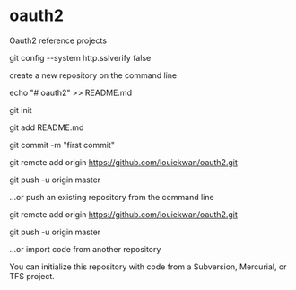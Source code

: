 # oauth2
Oauth2 reference projects

git config --system http.sslverify false

create a new repository on the command line

echo "# oauth2" >> README.md

git init

git add README.md

git commit -m "first commit"

git remote add origin https://github.com/louiekwan/oauth2.git

git push -u origin master

…or push an existing repository from the command line

git remote add origin https://github.com/louiekwan/oauth2.git

git push -u origin master

…or import code from another repository

You can initialize this repository with code from a Subversion, Mercurial, or TFS project.




